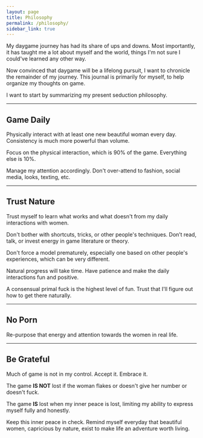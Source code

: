 ```yaml
---
layout: page
title: Philosophy
permalink: /philosophy/
sidebar_link: true
---
```


My daygame journey has had its share of ups and downs. Most importantly, it has taught me a lot about myself and the world, things I'm not sure I could've learned any other way.

Now convinced that daygame will be a lifelong pursuit, I want to chronicle the remainder of my journey. This journal is primarily for myself, to help organize  my thoughts on game.

I want to start by summarizing my present seduction philosophy.

---

## Game Daily

Physically interact with at least one new beautiful woman every day. Consistency is much more powerful than volume.

Focus on the physical interaction, which is 90% of the game. Everything else is 10%. 

Manage my attention accordingly. Don't over-attend to fashion, social media, looks, texting, etc. 

---

## Trust Nature

Trust myself to learn what works and what doesn't from my daily interactions with women.

Don't bother with shortcuts, tricks, or other people's techniques. Don’t read, talk, or invest energy in game literature or theory.

Don't force a model prematurely, especially one based on other people's experiences, which can be very different.

Natural progress will take time. Have patience and make the daily interactions fun and positive.

A consensual primal fuck is the highest level of fun. Trust that I'll figure out how to get there naturally.

---

## No Porn

Re-purpose that energy and attention towards the women in real life.

---

## Be Grateful

Much of game is not in my control. Accept it. Embrace it.

The game **IS NOT** lost if the woman flakes or doesn't give her number or doesn't fuck.

The game **IS** lost when my inner peace is lost, limiting my ability to express myself fully and honestly. 

Keep this inner peace in check. Remind myself everyday that beautiful women, capricious by nature, exist to make life an adventure worth living.
